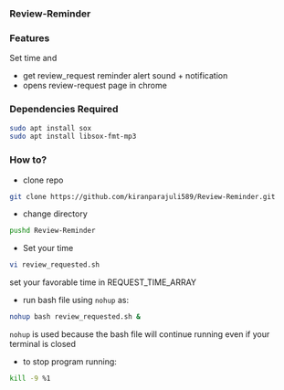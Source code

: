 ### Review-Reminder
### Features
Set time and
- get review_request reminder alert sound + notification
- opens review-request page in chrome

### Dependencies Required
```sh
sudo apt install sox
sudo apt install libsox-fmt-mp3
```

### How to?
- clone repo 
```sh
git clone https://github.com/kiranparajuli589/Review-Reminder.git
```
- change directory 
```sh
pushd Review-Reminder
```
- Set your time 
```sh
vi review_requested.sh
```
set your favorable time in REQUEST_TIME_ARRAY
- run bash file using `nohup` as:
```sh
nohup bash review_requested.sh &
```
`nohup` is used because the bash file will continue running even if your terminal is closed
- to stop program running:
```sh
kill -9 %1 
```
